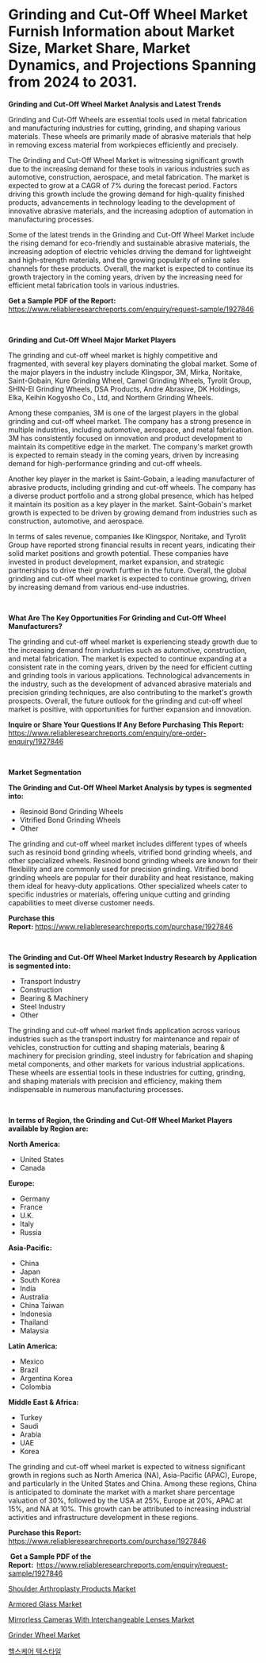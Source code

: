 <p><h1>Grinding and Cut-Off Wheel Market Furnish Information about Market Size, Market Share, Market Dynamics, and Projections Spanning from 2024 to 2031.</h1></p><p><strong>Grinding and Cut-Off Wheel Market Analysis and Latest Trends</strong></p>
<p><p>Grinding and Cut-Off Wheels are essential tools used in metal fabrication and manufacturing industries for cutting, grinding, and shaping various materials. These wheels are primarily made of abrasive materials that help in removing excess material from workpieces efficiently and precisely.</p><p>The Grinding and Cut-Off Wheel Market is witnessing significant growth due to the increasing demand for these tools in various industries such as automotive, construction, aerospace, and metal fabrication. The market is expected to grow at a CAGR of 7% during the forecast period. Factors driving this growth include the growing demand for high-quality finished products, advancements in technology leading to the development of innovative abrasive materials, and the increasing adoption of automation in manufacturing processes.</p><p>Some of the latest trends in the Grinding and Cut-Off Wheel Market include the rising demand for eco-friendly and sustainable abrasive materials, the increasing adoption of electric vehicles driving the demand for lightweight and high-strength materials, and the growing popularity of online sales channels for these products. Overall, the market is expected to continue its growth trajectory in the coming years, driven by the increasing need for efficient metal fabrication tools in various industries.</p></p>
<p><strong>Get a Sample PDF of the Report:&nbsp;</strong> <a href="https://www.reliableresearchreports.com/enquiry/request-sample/1927846">https://www.reliableresearchreports.com/enquiry/request-sample/1927846</a></p>
<p>&nbsp;</p>
<p><strong>Grinding and Cut-Off Wheel Major Market Players</strong></p>
<p><p>The grinding and cut-off wheel market is highly competitive and fragmented, with several key players dominating the global market. Some of the major players in the industry include Klingspor, 3M, Mirka, Noritake, Saint-Gobain, Kure Grinding Wheel, Camel Grinding Wheels, Tyrolit Group, SHIN-EI Grinding Wheels, DSA Products, Andre Abrasive, DK Holdings, Elka, Keihin Kogyosho Co., Ltd, and Northern Grinding Wheels.</p><p>Among these companies, 3M is one of the largest players in the global grinding and cut-off wheel market. The company has a strong presence in multiple industries, including automotive, aerospace, and metal fabrication. 3M has consistently focused on innovation and product development to maintain its competitive edge in the market. The company's market growth is expected to remain steady in the coming years, driven by increasing demand for high-performance grinding and cut-off wheels.</p><p>Another key player in the market is Saint-Gobain, a leading manufacturer of abrasive products, including grinding and cut-off wheels. The company has a diverse product portfolio and a strong global presence, which has helped it maintain its position as a key player in the market. Saint-Gobain's market growth is expected to be driven by growing demand from industries such as construction, automotive, and aerospace.</p><p>In terms of sales revenue, companies like Klingspor, Noritake, and Tyrolit Group have reported strong financial results in recent years, indicating their solid market positions and growth potential. These companies have invested in product development, market expansion, and strategic partnerships to drive their growth further in the future. Overall, the global grinding and cut-off wheel market is expected to continue growing, driven by increasing demand from various end-use industries.</p></p>
<p>&nbsp;</p>
<p><strong>What Are The Key Opportunities For Grinding and Cut-Off Wheel Manufacturers?</strong></p>
<p><p>The grinding and cut-off wheel market is experiencing steady growth due to the increasing demand from industries such as automotive, construction, and metal fabrication. The market is expected to continue expanding at a consistent rate in the coming years, driven by the need for efficient cutting and grinding tools in various applications. Technological advancements in the industry, such as the development of advanced abrasive materials and precision grinding techniques, are also contributing to the market's growth prospects. Overall, the future outlook for the grinding and cut-off wheel market is positive, with opportunities for further expansion and innovation.</p></p>
<p><strong>Inquire or Share Your Questions If Any Before Purchasing This Report:</strong> <a href="https://www.reliableresearchreports.com/enquiry/pre-order-enquiry/1927846">https://www.reliableresearchreports.com/enquiry/pre-order-enquiry/1927846</a></p>
<p>&nbsp;</p>
<p><strong>Market Segmentation</strong></p>
<p><strong>The Grinding and Cut-Off Wheel Market Analysis by types is segmented into:</strong></p>
<p><ul><li>Resinoid Bond Grinding Wheels</li><li>Vitrified Bond Grinding Wheels</li><li>Other</li></ul></p>
<p><p>The grinding and cut-off wheel market includes different types of wheels such as resinoid bond grinding wheels, vitrified bond grinding wheels, and other specialized wheels. Resinoid bond grinding wheels are known for their flexibility and are commonly used for precision grinding. Vitrified bond grinding wheels are popular for their durability and heat resistance, making them ideal for heavy-duty applications. Other specialized wheels cater to specific industries or materials, offering unique cutting and grinding capabilities to meet diverse customer needs.</p></p>
<p><strong>Purchase this Report:&nbsp;</strong><a href="https://www.reliableresearchreports.com/purchase/1927846">https://www.reliableresearchreports.com/purchase/1927846</a></p>
<p>&nbsp;</p>
<p><strong>The Grinding and Cut-Off Wheel Market Industry Research by Application is segmented into:</strong></p>
<p><ul><li>Transport Industry</li><li>Construction</li><li>Bearing & Machinery</li><li>Steel Industry</li><li>Other</li></ul></p>
<p><p>The grinding and cut-off wheel market finds application across various industries such as the transport industry for maintenance and repair of vehicles, construction for cutting and shaping materials, bearing & machinery for precision grinding, steel industry for fabrication and shaping metal components, and other markets for various industrial applications. These wheels are essential tools in these industries for cutting, grinding, and shaping materials with precision and efficiency, making them indispensable in numerous manufacturing processes.</p></p>
<p>&nbsp;</p>
<p><strong>In terms of Region, the Grinding and Cut-Off Wheel Market Players available by Region are:</strong></p>
<p>
    <p> <strong> North America: </strong>
        <ul>
            <li>United States</li>
            <li>Canada</li>
        </ul>
        </p> 
    <p> <strong> Europe: </strong>
        <ul>
            <li>Germany</li>
            <li>France</li>
            <li>U.K.</li>
            <li>Italy</li>
            <li>Russia</li>
        </ul>
        </p> 
    <p> <strong> Asia-Pacific: </strong>
        <ul>
            <li>China</li>
            <li>Japan</li>
            <li>South Korea</li>
            <li>India</li>
            <li>Australia</li>
            <li>China Taiwan</li>
            <li>Indonesia</li>
            <li>Thailand</li>
            <li>Malaysia</li>
        </ul>
        </p> 
    <p> <strong> Latin America: </strong>
        <ul>
            <li>Mexico</li>
            <li>Brazil</li>
            <li>Argentina Korea</li>
            <li>Colombia</li>
        </ul>
        </p> 
    <p> <strong> Middle East & Africa: </strong>
        <ul>
            <li>Turkey</li>
            <li>Saudi</li>
            <li>Arabia</li>
            <li>UAE</li>
            <li>Korea</li>
        </ul>
    </p>
    </p>
<p><p>The grinding and cut-off wheel market is expected to witness significant growth in regions such as North America (NA), Asia-Pacific (APAC), Europe, and particularly in the United States and China. Among these regions, China is anticipated to dominate the market with a market share percentage valuation of 30%, followed by the USA at 25%, Europe at 20%, APAC at 15%, and NA at 10%. This growth can be attributed to increasing industrial activities and infrastructure development in these regions.</p></p>
<p><strong>Purchase this Report: </strong><a href="https://www.reliableresearchreports.com/purchase/1927846">https://www.reliableresearchreports.com/purchase/1927846</a></p>
<p>&nbsp;<strong>Get a Sample PDF of the Report:&nbsp;&nbsp;</strong><a href="https://www.reliableresearchreports.com/enquiry/request-sample/1927846">https://www.reliableresearchreports.com/enquiry/request-sample/1927846</a></p>
<p><strong></strong></p>
<p><p><a href="https://lydian-appliance-61d.notion.site/Shoulder-Arthroplasty-Products-Market-Dynamics-2024-2031-Also-about-Its-Market-Trends-Projections--43542f6a99bb4af699d692ef6db6d886">Shoulder Arthroplasty Products Market</a></p><p><a href="https://view.publitas.com/reportprime-1/armored-glass-market-offer-valuable-insights-into-market-size-market-share-market-trends-and-projections-spanning-from-2024-to-2031/">Armored Glass Market</a></p><p><a href="https://view.publitas.com/reportprime-1/mirrorless-cameras-with-interchangeable-lenses-market-research-report-reveals-the-latest-trends-and-opportunities-of-this-market-for-period-from-2024-2031/">Mirrorless Cameras With Interchangeable Lenses Market</a></p><p><a href="https://github.com/mancsybtousav/Market-Research-Report-List-1/blob/main/grinder-wheel-market.md">Grinder Wheel Market</a></p><p><a href="https://medium.com/@nicolereedvwb97hdh8byvmyr/%EC%9D%98%EB%A3%8C-%EC%A7%81%EB%AC%BC-%EC%8B%9C%EC%9E%A5-%EA%B2%BD%EC%9F%81-%EB%B6%84%EC%84%9D-%EC%8B%9C%EC%9E%A5-%EB%8F%99%ED%96%A5-%EB%B0%8F-2031%EB%85%84%EA%B9%8C%EC%A7%80%EC%9D%98-%EC%98%88%EC%B8%A1-255945bcd587">헬스케어 텍스타일</a></p></p>